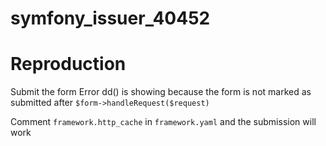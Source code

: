 # symfony_issuer_40452


# Reproduction
Submit the form
Error dd() is showing because the form is not marked as submitted after `$form->handleRequest($request)`

Comment `framework.http_cache` in `framework.yaml` and the submission will work
